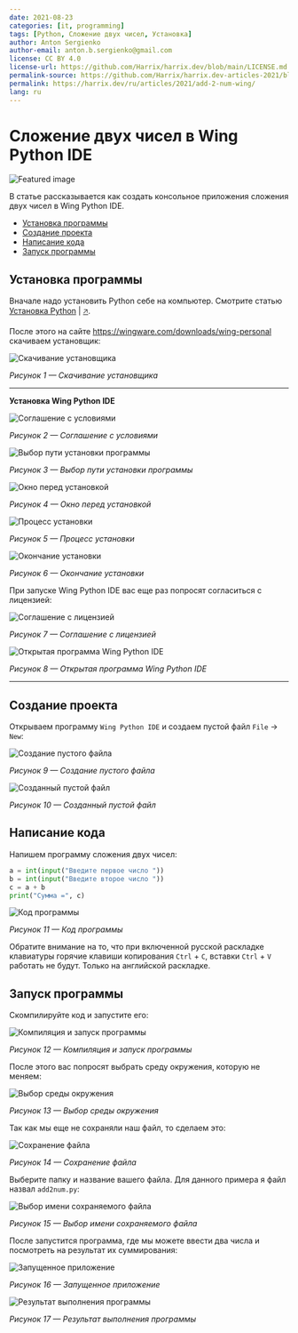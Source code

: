 ```yaml
---
date: 2021-08-23
categories: [it, programming]
tags: [Python, Сложение двух чисел, Установка]
author: Anton Sergienko
author-email: anton.b.sergienko@gmail.com
license: CC BY 4.0
license-url: https://github.com/Harrix/harrix.dev/blob/main/LICENSE.md
permalink-source: https://github.com/Harrix/harrix.dev-articles-2021/blob/main/add-2-num-wing/add-2-num-wing.md
permalink: https://harrix.dev/ru/articles/2021/add-2-num-wing/
lang: ru
---
```


# Сложение двух чисел в Wing Python IDE

![Featured image](featured-image.svg)

В статье рассказывается как создать консольное приложения сложения двух чисел в Wing Python IDE.

- [Установка программы](#установка-программы)
- [Создание проекта](#создание-проекта)
- [Написание кода](#написание-кода)
- [Запуск программы](#запуск-программы)

## Установка программы

Вначале надо установить Python себе на компьютер. Смотрите статью [Установка Python](https://github.com/Harrix/harrix.dev-articles-2021/blob/main/install-python/install-python.md) | [🡥](https://harrix.dev/ru/articles/2021/install-python/).

После этого на сайте <https://wingware.com/downloads/wing-personal> скачиваем установщик:

![Скачивание установщика](img/download.png)

_Рисунок 1 — Скачивание установщика_

---

**Установка Wing Python IDE** <!-- !details -->

![Соглашение с условиями](img/install_01.png)

_Рисунок 2 — Соглашение с условиями_

![Выбор пути установки программы](img/install_02.png)

_Рисунок 3 — Выбор пути установки программы_

![Окно перед установкой](img/install_03.png)

_Рисунок 4 — Окно перед установкой_

![Процесс установки](img/install_04.png)

_Рисунок 5 — Процесс установки_

![Окончание установки](img/install_05.png)

_Рисунок 6 — Окончание установки_

При запуске Wing Python IDE вас еще раз попросят согласиться с лицензией:

![Соглашение с лицензией](img/install_06.png)

_Рисунок 7 — Соглашение с лицензией_

![Открытая программа Wing Python IDE](img/wing.png)

_Рисунок 8 — Открытая программа Wing Python IDE_

---

## Создание проекта

Открываем программу `Wing Python IDE` и создаем пустой файл `File` → `New`:

![Создание пустого файла](img/new-project_01.png)

_Рисунок 9 — Создание пустого файла_

![Созданный пустой файл](img/new-project_02.png)

_Рисунок 10 — Созданный пустой файл_

## Написание кода

Напишем программу сложения двух чисел:

```python
a = int(input("Введите первое число "))
b = int(input("Введите второе число "))
c = a + b
print("Сумма =", c)
```

![Код программы](img/new-project_03.png)

_Рисунок 11 — Код программы_

Обратите внимание на то, что при включенной русской раскладке клавиатуры горячие клавиши копирования `Ctrl` + `С`, вставки `Ctrl` + `V` работать не будут. Только на английской раскладке.

## Запуск программы

Скомпилируйте код и запустите его:

![Компиляция и запуск программы](img/run_01.png)

_Рисунок 12 — Компиляция и запуск программы_

После этого вас попросят выбрать среду окружения, которую не меняем:

![Выбор среды окружения](img/run_02.png)

_Рисунок 13 — Выбор среды окружения_

Так как мы еще не сохраняли наш файл, то сделаем это:

![Сохранение файла](img/run_03.png)

_Рисунок 14 — Сохранение файла_

Выберите папку и название вашего файла. Для данного примера я файл назвал `add2num.py`:

![Выбор имени сохраняемого файла](img/run_04.png)

_Рисунок 15 — Выбор имени сохраняемого файла_

После запустится программа, где мы можете ввести два числа и посмотреть на результат их суммирования:

![Запущенное приложение](img/result_01.png)

_Рисунок 16 — Запущенное приложение_

![Результат выполнения программы](img/result_02.png)

_Рисунок 17 — Результат выполнения программы_
